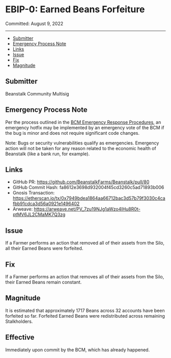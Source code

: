 # EBIP-0: Earned Beans Forfeiture

Committed: August 9, 2022

---

- [Submitter](#submitter)
- [Emergency Process Note](#emergency-process-note)
- [Links](#links)
- [Issue](#issue)
- [Fix](#fix)
- [Magnitude](#magnitude)

## Submitter

Beanstalk Community Multisig

## Emergency Process Note

Per the process outlined in the [BCM Emergency Response Procedures](https://docs.bean.money/governance/beanstalk/bcm-process#emergency-response-procedures), an emergency hotfix may be implemented by an emergency vote of the BCM if the bug is minor and does not require significant code changes.

Note: Bugs or security vulnerabilities qualify as emergencies. Emergency action will not be taken for any reason related to the economic health of Beanstalk (like a bank run, for example).

## Links

* GitHub PR: https://github.com/BeanstalkFarms/Beanstalk/pull/80
* GitHub Commit Hash: fa8612e3698d932004f45cd3260c5ad71893b006
* Gnosis Transaction: https://etherscan.io/tx/0x7949bdea1864aa66712bac3d57b79f3030c4cafbb91cdca3d56a0921e1496402
* Arweave: https://arweave.net/PV_7zu19NJg1aWzo4IHu8R0t-ptMV6JL2CMaMK7Q3zg

## Issue

If a Farmer performs an action that removed all of their assets from the Silo, all their Earned Beans were forfeited.

## Fix

If a Farmer performs an action that removes all of their assets from the Silo, their Earned Beans remain constant.

## Magnitude

It is estimated that approximately 1717 Beans across 32 accounts have been forfeited so far. Forfeited Earned Beans were redistributed across remaining Stalkholders. 

## Effective

Immediately upon commit by the BCM, which has already happened.
